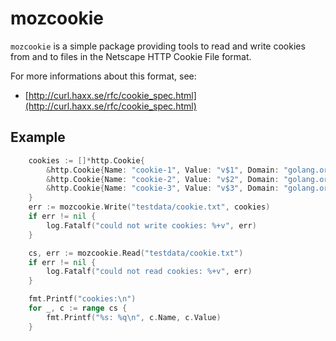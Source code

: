 # mozcookie

`mozcookie` is a simple package providing tools to read and write cookies from and to files in the Netscape HTTP Cookie File format.

For more informations about this format, see:

- [http://curl.haxx.se/rfc/cookie_spec.html](http://curl.haxx.se/rfc/cookie_spec.html)

## Example

```go
	cookies := []*http.Cookie{
		&http.Cookie{Name: "cookie-1", Value: "v$1", Domain: "golang.org", Path: "/pkg/"},
		&http.Cookie{Name: "cookie-2", Value: "v$2", Domain: "golang.org", Path: "/pkg/", Secure: true},
		&http.Cookie{Name: "cookie-3", Value: "v$3", Domain: "golang.org", Path: "/pkg/", HttpOnly: true},
	}
	err := mozcookie.Write("testdata/cookie.txt", cookies)
	if err != nil {
		log.Fatalf("could not write cookies: %+v", err)
	}

	cs, err := mozcookie.Read("testdata/cookie.txt")
	if err != nil {
		log.Fatalf("could not read cookies: %+v", err)
	}

	fmt.Printf("cookies:\n")
	for _, c := range cs {
		fmt.Printf("%s: %q\n", c.Name, c.Value)
	}
```
